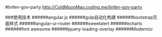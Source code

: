 #linfen-gov-party
 http://ColdMoonMao.coding.me/linfen-gov-party
 
###使用技术
######angular.js
######gulp自动化构建
######bootstrap页面样式
######angular-ui-router
######sweetalert
######echarts
######font awesome
######jquery-loading-overlay
######Modernizr